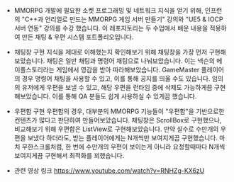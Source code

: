 - MMORPG 개발에 필요한 소켓 프로그래밍 및 네트워크 지식을 얻기 위해,
  인프런의 "C++과 언리얼로 만드는 MMORPG 게임 서버 만들기" 강의와 "UE5 & IOCP 서버 연동" 강의를 수강 했습니다.
  이 레포지토리는 두 수업에서 배운 내용을 적용하여 만든 채팅 & 우편 시스템 포트폴리오입니다.

- 채팅창 구현
  지식을 제대로 이해했는지 확인해보기 위해 채팅창을 가장 먼저 구현해보았습니다.
  채팅은 일반 채팅과 명령어 채팅으로 나눠보았습니다. 이는 넥슨의 메이플스토리라는 게임에서 영감을 받아 따라해보았습니다.
  GameMaster 플레이어의 경우 명령어 채팅을 사용할 수 있고, 이를 통해 공지를 띄울 수도 있습니다.
  임의의 유저에게 우편을 보낼 수 있고, 해당 우편을 런타임 중에 삭제도 가능하게끔 구현해보았습니다.
  이를 통해 QA 분들도 쉽게 사용하실 수 있게끔 했습니다.

- 우편함 구현
  우편함의 경우, 대부분의 MMORPG 기능들이 "우편함"을 기반으로한 컨텐츠가 많다고 판단하여 만들어보았습니다.
  채팅창은 ScrollBox로 구현했으나, 비교해보기 위해 우편함은 ListView로 구현해보았습니다.
  만약 실수로 수만개의 우편을 보냈다 하더라도, 받는 플레이어에게는 N개씩만 보여지게끔 구현했습니다.
  마치 무한스크롤처럼, 한 번에 수만개의 우편이 보이는게 아니라 요청할때마다 N개씩 보여지게끔 구현해서 최적화를 꾀했습니다.

- 관련 영상 링크
  https://www.youtube.com/watch?v=RNHZg-KX6zU 
